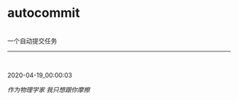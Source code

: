 #  autocommit
<br>
一个自动提交任务

<hr>
<br>


2020-04-19_00:00:03 <div id="post82" class="post82"> <cite>作为物理学家 我只想跟你摩擦</cite> </div>

